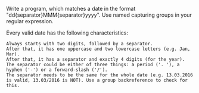 Write a program, which matches a date in the format "dd{separator}MMM{separator}yyyy". Use named capturing groups in your regular expression.

Every valid date has the following characteristics:

	Always starts with two digits, followed by a separator.
	After that, it has one uppercase and two lowercase letters (e.g. Jan, Mar).
	After that, it has a separator and exactly 4 digits (for the year).
	The separator could be either of three things: a period ('. '), a hyphen ('-') or a forward-slash ('/').
	The separator needs to be the same for the whole date (e.g. 13.03.2016 is valid, 13.03/2016 is NOT). Use a group backreference to check for this.

